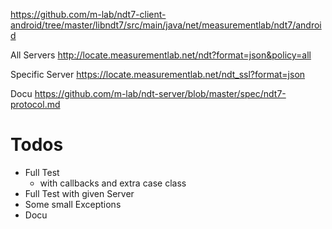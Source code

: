 

https://github.com/m-lab/ndt7-client-android/tree/master/libndt7/src/main/java/net/measurementlab/ndt7/android

All Servers
http://locate.measurementlab.net/ndt?format=json&policy=all

Specific Server
https://locate.measurementlab.net/ndt_ssl?format=json

Docu
https://github.com/m-lab/ndt-server/blob/master/spec/ndt7-protocol.md


# Todos
* Full Test
  * with callbacks and extra case class
* Full Test with given Server
* Some small Exceptions
* Docu 